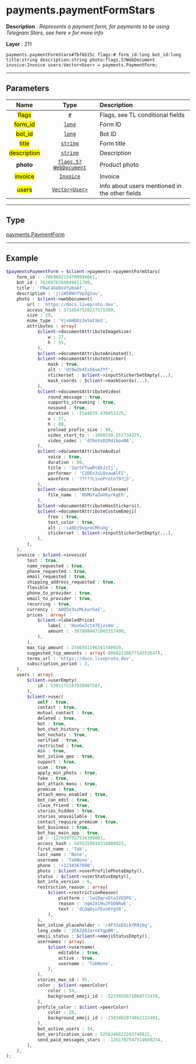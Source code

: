 # payments.paymentFormStars

**Description** : *Represents a payment form, for payments to be using Telegram Stars, see here » for more info*

**Layer** : 211

```tl
payments.paymentFormStars#7bf6b15c flags:# form_id:long bot_id:long title:string description:string photo:flags.5?WebDocument invoice:Invoice users:Vector<User> = payments.PaymentForm;
```

---

## Parameters

| Name | Type | Description |
| :---: | :---: | :--- |
| <mark>flags</mark> | [`#`](type/#) | Flags, see TL conditional fields |
| <mark>form_id</mark> | [`long`](type/long) | Form ID |
| <mark>bot_id</mark> | [`long`](type/long) | Bot ID |
| <mark>title</mark> | [`string`](type/string) | Form title |
| <mark>description</mark> | [`string`](type/string) | Description |
| **photo** | [`flags.5?WebDocument`](type/WebDocument) | Product photo |
| <mark>invoice</mark> | [`Invoice`](type/Invoice) | Invoice |
| <mark>users</mark> | [`Vector<User>`](type/User) | Info about users mentioned in the other fields |

---

## Type

[payments.PaymentForm](type/payments.PaymentForm)

---

## Example

```php
$paymentsPaymentForm = $client->payments->paymentFormStars(
	form_id : -7089602154709894661,
	bot_id : 7620976769849611780,
	title : 'FRwC4kU9sVYyKnAf',
	description : 'jriW58NnYVp3gSau',
	photo : $client->webDocument(
		url : 'https://docs.liveproto.dev',
		access_hash : 3716647528227575380,
		size : 29,
		mime_type : 'VjvbHDOzJe5atXm3',
		attributes : array(
			$client->documentAttributeImageSize(
				w : 27,
				h : 55,
			),
			$client->documentAttributeAnimated(),
			$client->documentAttributeSticker(
				mask : true,
				alt : 'Ut9w2b4Ix56sm7Yf',
				stickerset : $client->inputStickerSetEmpty(...),
				mask_coords : $client->maskCoords(...),
			),
			$client->documentAttributeVideo(
				round_message : true,
				supports_streaming : true,
				nosound : true,
				duration : -1544629.439453125,
				w : 27,
				h : 89,
				preload_prefix_size : 99,
				video_start_ts : -1808230.552734375,
				video_codec : 'd76eVaD2R4ibouNA',
			),
			$client->documentAttributeAudio(
				voice : true,
				duration : 80,
				title : '2qrSFTuwRt8kJzIj',
				performer : 'C2DEn3sLOvawAlFZ',
				waveform : '?????LiveProto?9?3',
			),
			$client->documentAttributeFilename(
				file_name : '0GMUfaZwV6yrkgEh',
			),
			$client->documentAttributeHasStickers(),
			$client->documentAttributeCustomEmoji(
				free : true,
				text_color : true,
				alt : 'sa0Dj9vqreCMhuXg',
				stickerset : $client->inputStickerSetEmpty(...),
			),
		),
	),
	invoice : $client->invoice(
		test : true,
		name_requested : true,
		phone_requested : true,
		email_requested : true,
		shipping_address_requested : true,
		flexible : true,
		phone_to_provider : true,
		email_to_provider : true,
		recurring : true,
		currency : 'AOQ5V3xzMLkurGaI',
		prices : array(
			$client->labeledPrice(
				label : 'HonGeJct47Ejzs0m',
				amount : -3078884471003317490,
			),
		),
		max_tip_amount : 2746581196341340929,
		suggested_tip_amounts : array(-8860222087754552647),
		terms_url : 'https://docs.liveproto.dev',
		subscription_period : 3,
	),
	users : array(
		$client->userEmpty(
			id : 5391172197928987587,
		),
		$client->user(
			self : true,
			contact : true,
			mutual_contact : true,
			deleted : true,
			bot : true,
			bot_chat_history : true,
			bot_nochats : true,
			verified : true,
			restricted : true,
			min : true,
			bot_inline_geo : true,
			support : true,
			scam : true,
			apply_min_photo : true,
			fake : true,
			bot_attach_menu : true,
			premium : true,
			attach_menu_enabled : true,
			bot_can_edit : true,
			close_friend : true,
			stories_hidden : true,
			stories_unavailable : true,
			contact_require_premium : true,
			bot_business : true,
			bot_has_main_app : true,
			id : -1279397557534309801,
			access_hash : 5455350034318808023,
			first_name : 'Tak',
			last_name : 'None',
			username : 'TakNone',
			phone : '+1234567890',
			photo : $client->userProfilePhotoEmpty(),
			status : $client->userStatusEmpty(),
			bot_info_version : 6,
			restriction_reason : array(
				$client->restrictionReason(
					platform : 'lwi8qruOta1VEDPG',
					reason : 'ngmZeiNuJFbDBRwE',
					text : 'dLOqDyufEvn6YgV8',
				),
			),
			bot_inline_placeholder : 'r4F31eEQikYR9jbg',
			lang_code : '2FAZd9JarnVYgpBR',
			emoji_status : $client->emojiStatusEmpty(),
			usernames : array(
				$client->username(
					editable : true,
					active : true,
					username : 'TakNone',
				),
			),
			stories_max_id : 95,
			color : $client->peerColor(
				color : 54,
				background_emoji_id : -5233055671068772478,
			),
			profile_color : $client->peerColor(
				color : 28,
				background_emoji_id : -1593461074862122403,
			),
			bot_active_users : 34,
			bot_verification_icon : 5256346822243740822,
			send_paid_messages_stars : -1261787547514689234,
		),
	),
);
```
